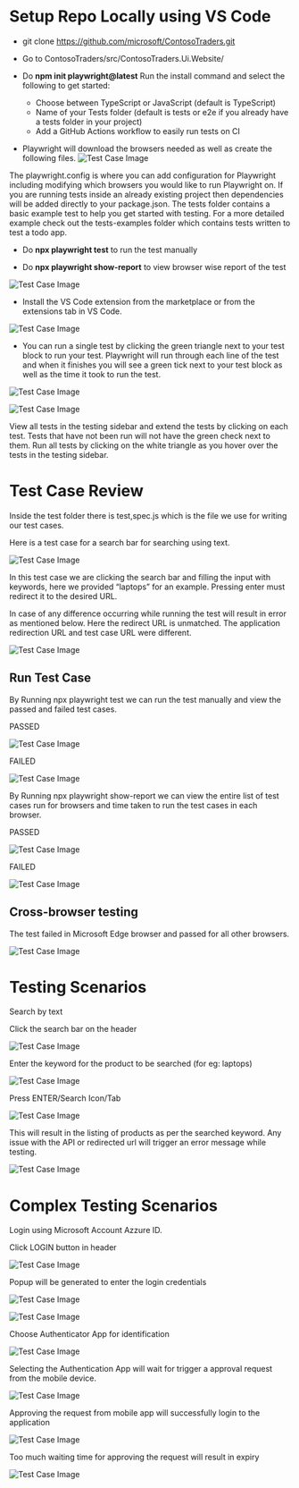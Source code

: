 # Setup Repo Locally using VS Code
- git clone https://github.com/microsoft/ContosoTraders.git

- Go to ContosoTraders/src/ContosoTraders.Ui.Website/

- Do **npm init playwright@latest**
   Run the install command and select the following to get started:
   - Choose between TypeScript or JavaScript (default is TypeScript)
   - Name of your Tests folder (default is tests or e2e if you already have a tests folder in your project)
   - Add a GitHub Actions workflow to easily run tests on CI


- Playwright will download the browsers needed as well as create the following files.
![Test Case Image](./media/1.png)

The playwright.config is where you can add configuration for Playwright including modifying which browsers you would like to run Playwright on. If you are running tests inside an already existing project then dependencies will be added directly to your package.json.
The tests folder contains a basic example test to help you get started with testing. For a more detailed example check out the tests-examples folder which contains tests written to test a todo app.

- Do **npx playwright test** to run the test manually

- Do **npx playwright show-report** to view browser wise report of the test

![Test Case Image](./media/2.png)

- Install the VS Code extension from the marketplace or from the extensions tab in VS Code.

![Test Case Image](./media/3.png)

- You can run a single test by clicking the green triangle next to your test block to run your test. Playwright will run through each line of the test and when it finishes you will see a green tick next to your test block as well as the time it took to run the test.

![Test Case Image](./media/4.png)

![Test Case Image](./media/5.png)

View all tests in the testing sidebar and extend the tests by clicking on each test. Tests that have not been run will not have the green check next to them. Run all tests by clicking on the white triangle as you hover over the tests in the testing sidebar.

# Test Case Review

Inside the test folder there is test,spec.js which is the file we use for writing our test cases.

Here is a test case for a search bar for searching using text. 

![Test Case Image](./media/6.png)

In this test case we are clicking the search bar and filling the input with keywords, here we provided “laptops” for an example. Pressing enter must redirect it to the desired URL.

In case of any difference occurring while running the test will result in error as mentioned below. Here the redirect URL is unmatched. The application redirection URL and test case URL were different.

![Test Case Image](./media/7.png)

## Run Test Case

By Running npx playwright test we can run the test manually and view the passed and failed test cases.

PASSED

![Test Case Image](./media/8.png)

FAILED

![Test Case Image](./media/9.png)

By Running npx playwright show-report we can view the entire list of test cases run for browsers and time taken to run the test cases in each browser.

PASSED

![Test Case Image](./media/10.png)

FAILED

![Test Case Image](./media/11.png)

## Cross-browser testing

The test failed in Microsoft Edge browser and passed for all other browsers.

![Test Case Image](./media/12.png)



# Testing Scenarios

Search by text

Click the search bar on the header

![Test Case Image](./media/13.png)


Enter the keyword for the product to be searched (for eg: laptops)

![Test Case Image](./media/14.png)




Press ENTER/Search Icon/Tab

![Test Case Image](./media/15.png)

This will result in the listing of products as per the searched keyword.
Any issue with the API or redirected url will trigger an error message while testing.

![Test Case Image](./media/16.png)


# Complex Testing Scenarios

Login using Microsoft Account Azzure ID.

Click LOGIN button in header

![Test Case Image](./media/18.png)


Popup will be generated to enter the login credentials

![Test Case Image](./media/19.png)

![Test Case Image](./media/20.png)


Choose Authenticator App for identification

![Test Case Image](./media/21.png)






Selecting the Authentication App will wait for trigger a approval request from the mobile device. 

![Test Case Image](./media/22.png)


Approving the request from mobile app will successfully login to the application

![Test Case Image](./media/23.png)






Too much waiting time for approving the request will result in expiry

![Test Case Image](./media/24.png)

